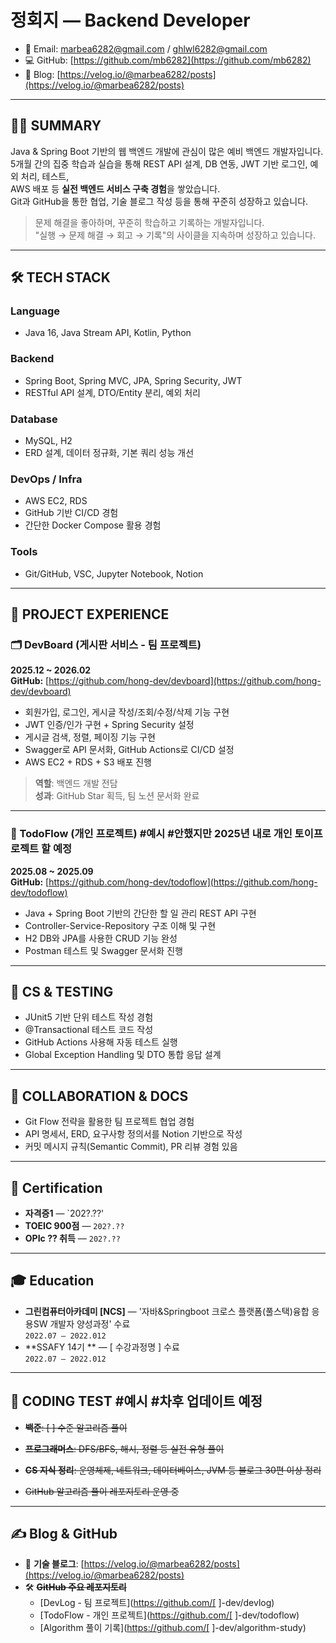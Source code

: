 # 정회지 — Backend Developer

- 📧 Email: marbea6282@gmail.com / ghlwl6282@gmail.com
- 💻 GitHub: [https://github.com/mb6282](https://github.com/mb6282)
- 📝 Blog: [https://velog.io/@marbea6282/posts](https://velog.io/@marbea6282/posts)

---

## 👨‍💻 SUMMARY

Java & Spring Boot 기반의 웹 백엔드 개발에 관심이 많은 예비 백엔드 개발자입니다.  
5개월 간의 집중 학습과 실습을 통해 REST API 설계, DB 연동, JWT 기반 로그인, 예외 처리, 테스트,  
AWS 배포 등 **실전 백엔드 서비스 구축 경험**을 쌓았습니다.  
Git과 GitHub을 통한 협업, 기술 블로그 작성 등을 통해 꾸준히 성장하고 있습니다.

> 문제 해결을 좋아하며, 꾸준히 학습하고 기록하는 개발자입니다.  
> "실행 → 문제 해결 → 회고 → 기록"의 사이클을 지속하며 성장하고 있습니다.

---

## 🛠 TECH STACK

### Language

- Java 16, Java Stream API, Kotlin, Python

### Backend

- Spring Boot, Spring MVC, JPA, Spring Security, JWT
- RESTful API 설계, DTO/Entity 분리, 예외 처리

### Database

- MySQL, H2
- ERD 설계, 데이터 정규화, 기본 쿼리 성능 개선

### DevOps / Infra

- AWS EC2, RDS
- GitHub 기반 CI/CD 경험
- 간단한 Docker Compose 활용 경험

### Tools

- Git/GitHub, VSC, Jupyter Notebook, Notion

---

## 📌 PROJECT EXPERIENCE

### 🗂️ DevBoard (게시판 서비스 - 팀 프로젝트)

**2025.12 ~ 2026.02**  
**GitHub:** [https://github.com/hong-dev/devboard](https://github.com/hong-dev/devboard)

- 회원가입, 로그인, 게시글 작성/조회/수정/삭제 기능 구현
- JWT 인증/인가 구현 + Spring Security 설정
- 게시글 검색, 정렬, 페이징 기능 구현
- Swagger로 API 문서화, GitHub Actions로 CI/CD 설정
- AWS EC2 + RDS + S3 배포 진행

> **역할**: 백엔드 개발 전담  
> **성과**: GitHub Star 획득, 팀 노션 문서화 완료

---

### 📂 TodoFlow (개인 프로젝트) #예시 #안했지만 2025년 내로 개인 토이프로젝트 할 예정

**2025.08 ~ 2025.09**  
**GitHub:** [https://github.com/hong-dev/todoflow](https://github.com/hong-dev/todoflow)

- Java + Spring Boot 기반의 간단한 할 일 관리 REST API 구현
- Controller-Service-Repository 구조 이해 및 구현
- H2 DB와 JPA를 사용한 CRUD 기능 완성
- Postman 테스트 및 Swagger 문서화 진행

---

## 🧠 CS & TESTING

- JUnit5 기반 단위 테스트 작성 경험
- @Transactional 테스트 코드 작성
- GitHub Actions 사용해 자동 테스트 실행
- Global Exception Handling 및 DTO 통합 응답 설계

---

## 💬 COLLABORATION & DOCS

- Git Flow 전략을 활용한 팀 프로젝트 협업 경험
- API 명세서, ERD, 요구사항 정의서를 Notion 기반으로 작성
- 커밋 메시지 규칙(Semantic Commit), PR 리뷰 경험 있음

---

## 📄 Certification

- **자격증1** — `202?.??'
- **TOEIC 900점** — `202?.??`
- **OPIc ?? 취득** — `202?.??`

---

## 🎓 Education

- **그린컴퓨터아카데미 [NCS]** — '자바&Springboot 크로스 플랫폼(풀스택)융합 응용SW 개발자 양성과정' 수료  
  `2022.07 – 2022.012`
- **SSAFY 14기 ** — [ 수강과정명 ] 수료  
  `2022.07 – 2022.012`

---

## 🏁 CODING TEST #예시 #차후 업데이트 예정

- ~~**백준**: [ ] 수준 알고리즘 풀이~~
  
- ~~**프로그래머스**: DFS/BFS, 해시, 정렬 등 실전 유형 풀이~~
  
- ~~**CS 지식 정리**: 운영체제, 네트워크, 데이터베이스, JVM 등 블로그 30편 이상 정리~~
  
- ~~GitHub 알고리즘 풀이 레포지토리 운영 중~~
  

---

## ✍️ Blog & GitHub

- 📘 **기술 블로그**: [https://velog.io/@marbea6282/posts](https://velog.io/@marbea6282/posts)
- 🛠 ~~**GitHub 주요 레포지토리**~~
  - [DevLog - 팀 프로젝트](https://github.com/[ ]-dev/devlog)
  - [TodoFlow - 개인 프로젝트](https://github.com/[ ]-dev/todoflow)
  - [Algorithm 풀이 기록](https://github.com/[ ]-dev/algorithm-study)
